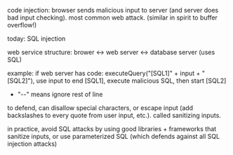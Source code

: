 code injection: browser sends malicious input to server (and server does bad input checking). most common web attack. (similar in spirit to buffer overflow!)

today: SQL injection

web service structure: brower $\leftrightarrow$ web server $\leftrightarrow$ database server (uses SQL)

example: if web server has code: executeQuery("[SQL1]" + input + "[SQL2]"), use input to end [SQL1], execute malicious SQL, then start [SQL2]

- "--" means ignore rest of line

to defend, can disallow special characters, or escape input (add backslashes to every quote from user input, etc.). called sanitizing inputs.

in practice, avoid SQL attacks by using good libraries + frameworks that sanitize inputs, or use parameterized SQL (which defends against all SQL injection attacks)

